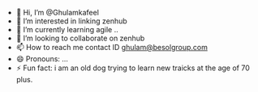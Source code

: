 - 👋 Hi, I’m @Ghulamkafeel
- 👀 I’m interested in linking zenhub 
- 🌱 I’m currently learning agile ..
- 💞️ I’m looking to collaborate on zenhub
- 📫 How to reach me contact ID ghulam@besolgroup.com
- 😄 Pronouns: ...
- ⚡ Fun fact: i am an old dog trying to learn new traicks at the age of 70 plus.

<!---
Ghulamkafeel/Ghulamkafeel is a ✨ special ✨ repository because its `README.md` (this file) appears on your GitHub profile.
You can click the Preview link to take a look at your changes.
--->
